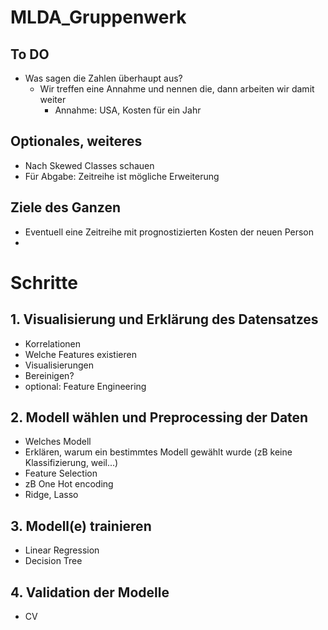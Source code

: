 # MLDA_Gruppenwerk
## To DO
- Was sagen die Zahlen überhaupt aus?
  - Wir treffen eine Annahme und nennen die, dann arbeiten wir damit weiter
    - Annahme: USA, Kosten für ein Jahr

## Optionales, weiteres
- Nach Skewed Classes schauen
- Für Abgabe: Zeitreihe ist mögliche Erweiterung

## Ziele des Ganzen
- Eventuell eine Zeitreihe mit prognostizierten Kosten der neuen Person
- 

# Schritte
## 1. Visualisierung und Erklärung des Datensatzes
- Korrelationen
- Welche Features existieren
- Visualisierungen
- Bereinigen?
- optional: Feature Engineering

## 2. Modell wählen und Preprocessing der Daten
- Welches Modell
- Erklären, warum ein bestimmtes Modell gewählt wurde (zB keine Klassifizierung, weil...)
- Feature Selection
- zB One Hot encoding
- Ridge, Lasso

## 3. Modell(e) trainieren
- Linear Regression
- Decision Tree


## 4. Validation der Modelle
- CV
